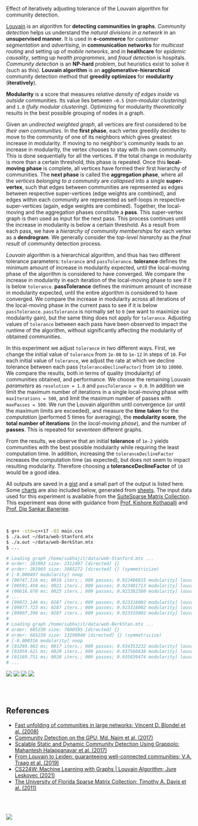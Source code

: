 Effect of iteratively adjusting tolerance of the Louvain algorithm for community
detection.

[Louvain] is an algorithm for **detecting communities in graphs**. *Community*
*detection* helps us understand the *natural divisions in a network* in an
**unsupervised manner**. It is used in **e-commerce** for *customer*
*segmentation* and *advertising*, in **communication networks** for *multicast*
*routing* and setting up of *mobile networks*, and in **healthcare** for
*epidemic causality*, setting up *health programmes*, and *fraud detection* is
hospitals. *Community detection* is an **NP-hard** problem, but heuristics exist
to solve it (such as this). **Louvain algorithm** is an **agglomerative-hierarchical**
community detection method that **greedily optimizes** for **modularity**
(**iteratively**).

**Modularity** is a score that measures *relative density of edges inside* vs
*outside* communities. Its value lies between `−0.5` (*non-modular clustering*)
and `1.0` (*fully modular clustering*). Optimizing for modularity *theoretically*
results in the best possible grouping of nodes in a graph.

Given an *undirected weighted graph*, all vertices are first considered to be
*their own communities*. In the **first phase**, each vertex greedily decides to
move to the community of one of its neighbors which gives greatest increase in
modularity. If moving to no neighbor's community leads to an increase in
modularity, the vertex chooses to stay with its own community. This is done
sequentially for all the vertices. If the total change in modularity is more
than a certain threshold, this phase is repeated. Once this **local-moving**
**phase** is complete, all vertices have formed their first hierarchy of
communities. The **next phase** is called the **aggregation phase**, where all
the *vertices belonging to a community* are *collapsed* into a single
**super-vertex**, such that edges between communities are represented as edges
between respective super-vertices (edge weights are combined), and edges within
each community are represented as self-loops in respective super-vertices
(again, edge weights are combined). Together, the local-moving and the
aggregation phases constitute a **pass**. This super-vertex graph is then used
as input for the next pass. This process continues until the increase in
modularity is below a certain threshold. As a result from each pass, we have a
*hierarchy of community memberships* for each vertex as a **dendrogram**. We
generally consider the *top-level hierarchy* as the *final result* of community
detection process.

*Louvain* algorithm is a hierarchical algorithm, and thus has two different
tolerance parameters: `tolerance` and `passTolerance`. **tolerance** defines the
minimum amount of increase in modularity expected, until the local-moving phase
of the algorithm is considered to have converged. We compare the increase in
modularity in each iteration of the local-moving phase to see if it is below
`tolerance`. **passTolerance** defines the minimum amount of increase in
modularity expected, until the entire algorithm is considered to have converged.
We compare the increase in modularity across all iterations of the local-moving
phase in the current pass to see if it is below `passTolerance`. `passTolerance`
is normally set to `0` (we want to maximize our modularity gain), but the same
thing does not apply for `tolerance`. Adjusting values of `tolerance` between
each pass have been observed to impact the runtime of the algorithm, without
significantly affecting the modularity of obtained communities.

In this experiment we adjust `tolerance` in two different ways. First, we change
the initial value of `tolerance` from `1e-00` to `1e-12` in steps of `10`. For
each initial value of `tolerance`, we adjust the rate at which we decline
tolerance between each pass (`toleranceDeclineFactor`) from `10` to `10000`. We
compare the results, both in terms of quality (modularity) of communities
obtained, and performance. We choose the remaining Louvain *parameters* as
`resolution = 1.0` and `passTolerance = 0.0`. In addition we limit the maximum
number of iterations in a single local-moving phase with `maxIterations = 500`,
and limit the maximum number of passes with `maxPasses = 500`. We run the
Louvain algorithm until convergence (or until the maximum limits are exceeded),
and measure the **time** **taken** for the *computation* (performed 5 times for
averaging), the **modularity score**, the **total number of iterations** (in the
*local-moving* *phase*), and the number of **passes**. This is repeated for
*seventeen* different graphs.

From the results, we observe that an initial **tolerance** of `1e-2` yields
communities with the best possible modularity while requiring the least
computation time. In addition, increasing the `toleranceDeclineFactor`
increases the computation time (as expected), but does not seem to impact
resulting modularity. Therefore choosing a **toleranceDeclineFactor** of `10`
would be a good idea.

All outputs are saved in a [gist] and a small part of the output is listed here.
Some [charts] are also included below, generated from [sheets]. The input data
used for this experiment is available from the [SuiteSparse Matrix Collection].
This experiment was done with guidance from [Prof. Kishore Kothapalli] and
[Prof. Dip Sankar Banerjee].

<br>

```bash
$ g++ -std=c++17 -O3 main.cxx
$ ./a.out ~/data/web-Stanford.mtx
$ ./a.out ~/data/web-BerkStan.mtx
$ ...

# Loading graph /home/subhajit/data/web-Stanford.mtx ...
# order: 281903 size: 2312497 [directed] {}
# order: 281903 size: 3985272 [directed] {} (symmetricize)
# [-0.000497 modularity] noop
# [00747.516 ms; 0016 iters.; 009 passes; 0.922466815 modularity] louvainSeq {tolerance: 1.0e+00, tol_dec_factor: 1.0e+01}
# [00591.458 ms; 0021 iters.; 009 passes; 0.923401713 modularity] louvainSeq {tolerance: 1.0e-01, tol_dec_factor: 1.0e+01}
# [00616.070 ms; 0025 iters.; 009 passes; 0.923382580 modularity] louvainSeq {tolerance: 1.0e-02, tol_dec_factor: 1.0e+01}
# ...
# [09872.146 ms; 0287 iters.; 009 passes; 0.923316002 modularity] louvainSeq {tolerance: 1.0e-10, tol_dec_factor: 1.0e+04}
# [09877.723 ms; 0287 iters.; 009 passes; 0.923316002 modularity] louvainSeq {tolerance: 1.0e-11, tol_dec_factor: 1.0e+04}
# [09907.396 ms; 0287 iters.; 009 passes; 0.923316002 modularity] louvainSeq {tolerance: 1.0e-12, tol_dec_factor: 1.0e+04}
#
# Loading graph /home/subhajit/data/web-BerkStan.mtx ...
# order: 685230 size: 7600595 [directed] {}
# order: 685230 size: 13298940 [directed] {} (symmetricize)
# [-0.000316 modularity] noop
# [01299.983 ms; 0017 iters.; 009 passes; 0.934353232 modularity] louvainSeq {tolerance: 1.0e+00, tol_dec_factor: 1.0e+01}
# [01059.621 ms; 0020 iters.; 009 passes; 0.937566638 modularity] louvainSeq {tolerance: 1.0e-01, tol_dec_factor: 1.0e+01}
# [01169.751 ms; 0028 iters.; 009 passes; 0.935839474 modularity] louvainSeq {tolerance: 1.0e-02, tol_dec_factor: 1.0e+01}
# ...
```

[![](https://i.imgur.com/weoGrJ1.png)][sheetp]
[![](https://i.imgur.com/gdrqi0W.png)][sheetp]
[![](https://i.imgur.com/l0GiYbN.png)][sheetp]
[![](https://i.imgur.com/nh1Ifjs.png)][sheetp]

<br>
<br>


## References

- [Fast unfolding of communities in large networks; Vincent D. Blondel et al. (2008)](https://arxiv.org/abs/0803.0476)
- [Community Detection on the GPU; Md. Naim et al. (2017)](https://arxiv.org/abs/1305.2006)
- [Scalable Static and Dynamic Community Detection Using Grappolo; Mahantesh Halappanavar et al. (2017)](https://ieeexplore.ieee.org/document/8091047)
- [From Louvain to Leiden: guaranteeing well-connected communities; V.A. Traag et al. (2019)](https://www.nature.com/articles/s41598-019-41695-z)
- [CS224W: Machine Learning with Graphs | Louvain Algorithm; Jure Leskovec (2021)](https://www.youtube.com/watch?v=0zuiLBOIcsw)
- [The University of Florida Sparse Matrix Collection; Timothy A. Davis et al. (2011)](https://doi.org/10.1145/2049662.2049663)

<br>
<br>

[![](https://i.imgur.com/Pylv6Gc.jpg)](http://www.youtube.com/watch?v=m8fPyvA0QRE)<br>


[Prof. Dip Sankar Banerjee]: https://sites.google.com/site/dipsankarban/
[Prof. Kishore Kothapalli]: https://faculty.iiit.ac.in/~kkishore/
[SuiteSparse Matrix Collection]: https://sparse.tamu.edu
[Louvain]: https://en.wikipedia.org/wiki/Louvain_method
[gist]: https://gist.github.com/wolfram77/75adaf8ef100b304ed52602fd68454b2
[charts]: https://imgur.com/a/9V03o4o
[sheets]: https://docs.google.com/spreadsheets/d/1Atv-xPmh7DrizWLT6Zis2OcoaDexNGX6edOqjVQu6f0/edit?usp=sharing
[sheetp]: https://docs.google.com/spreadsheets/d/e/2PACX-1vRkVmIDWzawEfwjM_JzUnG4Dtomkm9ze7aKEqEuCPree_qzf70npIm27nNXmzuE5QgocZ-XZcYxYSNh/pubhtml

